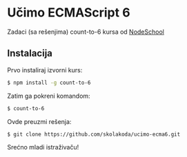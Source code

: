# Učimo ECMAScript 6

Zadaci (sa rešenjima) count-to-6 kursa od [NodeSchool](http://nodeschool.io/)

## Instalacija

Prvo instaliraj izvorni kurs:
```sh
$ npm install -g count-to-6
```

Zatim ga pokreni komandom:
```sh
$ count-to-6
```

Ovde preuzmi rešenja:
```sh
$ git clone https://github.com/skolakoda/ucimo-ecma6.git
```

Srećno mladi istraživaču!

